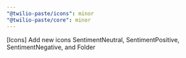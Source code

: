 ```yaml
---
"@twilio-paste/icons": minor
"@twilio-paste/core": minor
---
```


[Icons] Add new icons SentimentNeutral, SentimentPositive, SentimentNegative, and Folder
